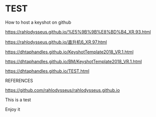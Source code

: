 # TEST
How to host a keyshot on github

https://rahlodysseus.github.io/%E5%9B%9B%E8%BD%B4_XR.93.html

https://rahlodysseus.github.io/直升机6_XR.97.html

https://dhtaphandles.github.io/KeyshotTemplate2018_VR.1.html

https://dhtaphandles.github.io/BM/KeyshotTemplate2018_VR.1.html

https://dhtaphandles.github.io/TEST.html

REFERENCES

https://github.com/rahlodysseus/rahlodysseus.github.io

This is a test

Enjoy it
